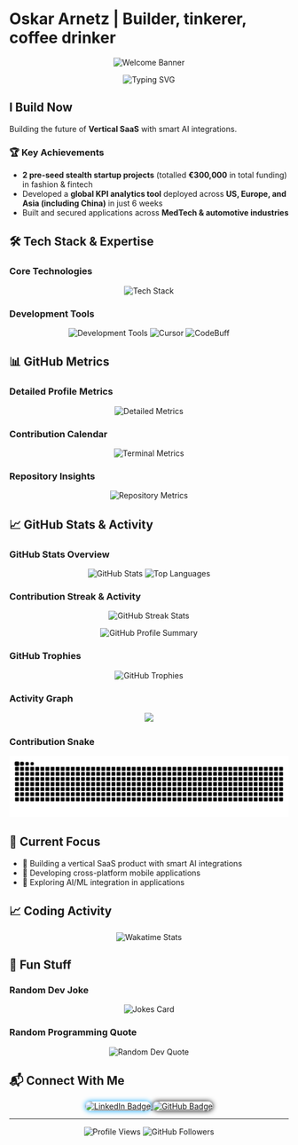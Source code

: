 # Oskar Arnetz | Builder, tinkerer, coffee drinker

<p align="center">
  <img src="https://capsule-render.vercel.app/api?type=waving&height=250&text=Oskar%20Arnetz&fontSize=75&color=gradient&animation=fadeIn" alt="Welcome Banner" />
</p>

<p align="center">
  <img src="https://readme-typing-svg.herokuapp.com?font=Fira+Code&pause=1000&color=F75C7E&center=true&vCenter=true&width=435&lines=Builder,+tinkerer,+coffee+drinker;Full-Stack+Developer;AI+%26+SaaS+Builder;Co-founder+%26+CTO;Always+learning+new+things" alt="Typing SVG" />
</p>

## I Build Now

Building the future of **Vertical SaaS** with smart AI integrations.

### 🏆 Key Achievements

- **2 pre-seed stealth startup projects** (totalled **€300,000** in total funding) in fashion & fintech
- Developed a **global KPI analytics tool** deployed across **US, Europe, and Asia (including China)** in just 6 weeks
- Built and secured applications across **MedTech & automotive industries**

## 🛠 Tech Stack & Expertise

### Core Technologies
<p align="center">
  <img src="https://skillicons.dev/icons?i=typescript,flutter,dart,python,javascript,react,cs,solidity,firebase&theme=dark" alt="Tech Stack" />
</p>

### Development Tools
<p align="center">
  <img src="https://skillicons.dev/icons?i=git,github,vscode,figma&theme=dark" alt="Development Tools" />
  <img src="https://img.shields.io/badge/Cursor-000000?style=for-the-badge&logo=visualstudiocode&logoColor=white" alt="Cursor" />
  <img src="https://img.shields.io/badge/CodeBuff-FF6B35?style=for-the-badge&logo=buffer&logoColor=white" alt="CodeBuff" />
</p>

## 📊  GitHub Metrics

### Detailed Profile Metrics
<p align="center">
  <img src="https://github.com/OskaraOskar/OskaraOskar/blob/main/github-metrics.svg" alt="Detailed Metrics" />
</p>

### Contribution Calendar
<p align="center">
  <img src="https://github.com/OskaraOskar/OskaraOskar/blob/main/metrics.terminal.svg" alt="Terminal Metrics" />
</p>

### Repository Insights
<p align="center">
  <img src="https://github.com/OskaraOskar/OskaraOskar/blob/main/metrics.repository.svg" alt="Repository Metrics" />
</p>

## 📈 GitHub Stats & Activity

### GitHub Stats Overview
<p align="center">
  <img src="https://github-readme-stats.vercel.app/api?username=OskaraOskar&show_icons=true&theme=radical&count_private=true&include_all_commits=true" alt="GitHub Stats" />
  <img src="https://github-readme-stats.vercel.app/api/top-langs/?username=OskaraOskar&layout=compact&theme=radical&count_private=true" alt="Top Languages" />
</p>

### Contribution Streak & Activity
<p align="center">
  <img src="https://github-readme-streak-stats.herokuapp.com/?user=OskaraOskar&theme=radical&hide_border=true" alt="GitHub Streak Stats"/>
</p>

<p align="center">
  <img src="https://github-profile-summary-cards.vercel.app/api/cards/profile-details?username=OskaraOskar&theme=radical" alt="GitHub Profile Summary"/>
</p>

### GitHub Trophies 
<p align="center">
  <img src="https://github-profile-trophy.vercel.app/?username=OskaraOskar&theme=radical&no-frame=true&no-bg=false&margin-w=4&rank=SECRET,SSS,SS,S,AAA,AA,A" alt="GitHub Trophies" />
</p>

### Activity Graph
<p align="center">
  <img src="https://github-readme-activity-graph.vercel.app/graph?username=OskaraOskar&theme=tokyo-night&bg_color=00000000" />
</p>

### Contribution Snake
<p align="center">
  <img src="https://github.com/OskaraOskar/OskaraOskar/blob/output/github-contribution-grid-snake.svg" alt="Snake animation" />
</p>

## 🎯 Current Focus

- 🔧 Building a vertical SaaS product with smart AI integrations
- 📱 Developing cross-platform mobile applications
- 🤖 Exploring AI/ML integration in applications

## 📈 Coding Activity

<p align="center">
  <img src="https://github-readme-stats.vercel.app/api/wakatime?username=OskaraOskar&theme=radical" alt="Wakatime Stats" />
</p>

## 🎲 Fun Stuff

### Random Dev Joke
<p align="center">
  <img src="https://readme-jokes.vercel.app/api?theme=radical" alt="Jokes Card" />
</p>

### Random Programming Quote
<p align="center">
  <img src="https://quotes-github-readme.vercel.app/api?type=horizontal&theme=radical" alt="Random Dev Quote"/>
</p>

## 📬 Connect With Me

<p align="center">
  <a href="https://www.linkedin.com/in/oskar-arnetz/" target="_blank">
    <img src="https://img.shields.io/badge/LinkedIn-Oskar-blue?style=for-the-badge&logo=linkedin" alt="LinkedIn Badge" style="border-radius:10px; box-shadow: 0 0 10px #00A4FF;">
  </a>
  <a href="https://github.com/OskaraOskar" target="_blank">
    <img src="https://img.shields.io/badge/GitHub-OskaraOskar-black?style=for-the-badge&logo=github" alt="GitHub Badge" style="border-radius:10px; box-shadow: 0 0 10px #000000;">
  </a>
</p>

---

<p align="center">
  <img src="https://komarev.com/ghpvc/?username=OskaraOskar&style=flat-square&color=blue" alt="Profile Views"/>
  <img src="https://img.shields.io/github/followers/OskaraOskar?label=Followers&style=social" alt="GitHub Followers" />
</p>
